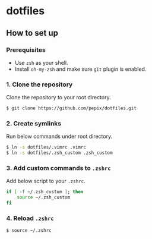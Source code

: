 # dotfiles

## How to set up

### Prerequisites

- Use `zsh` as your shell.
- Install `oh-my-zsh` and make sure `git` plugin is enabled.

### 1. Clone the repository

Clone the repository to your root directory.

```bash
$ git clone https://github.com/pepix/dotfiles.git
```

### 2. Create symlinks

Run below commands under root directory.

```bash
$ ln -s dotfiles/.vimrc .vimrc
$ ln -s dotfiles/.zsh_custom .zsh_custom
```

### 3. Add custom commands to `.zshrc`

Add below script to your `.zshrc`.

```bash
if [ -f ~/.zsh_custom ]; then
    source ~/.zsh_custom
fi
```

### 4. Reload `.zshrc`

```bash
$ source ~/.zshrc
```
